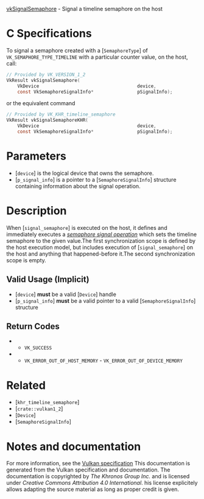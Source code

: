 [vkSignalSemaphore](https://www.khronos.org/registry/vulkan/specs/1.3-extensions/man/html/vkSignalSemaphore.html) - Signal a timeline semaphore on the host

# C Specifications
To signal a semaphore created with a [`SemaphoreType`] of
`VK_SEMAPHORE_TYPE_TIMELINE` with a particular counter value, on the
host, call:
```c
// Provided by VK_VERSION_1_2
VkResult vkSignalSemaphore(
    VkDevice                                    device,
    const VkSemaphoreSignalInfo*                pSignalInfo);
```
or the equivalent command
```c
// Provided by VK_KHR_timeline_semaphore
VkResult vkSignalSemaphoreKHR(
    VkDevice                                    device,
    const VkSemaphoreSignalInfo*                pSignalInfo);
```

# Parameters
- [`device`] is the logical device that owns the semaphore.
- [`p_signal_info`] is a pointer to a [`SemaphoreSignalInfo`] structure containing information about the signal operation.

# Description
When [`signal_semaphore`] is executed on the host, it defines and
immediately executes a [*semaphore
signal operation*](https://www.khronos.org/registry/vulkan/specs/1.3-extensions/html/vkspec.html#synchronization-semaphores-signaling) which sets the timeline semaphore to the given value.The first synchronization scope is defined by the host execution model, but
includes execution of [`signal_semaphore`] on the host and anything that
happened-before it.The second synchronization scope is empty.
## Valid Usage (Implicit)
-  [`device`] **must**  be a valid [`Device`] handle
-  [`p_signal_info`] **must**  be a valid pointer to a valid [`SemaphoreSignalInfo`] structure

## Return Codes
*   - `VK_SUCCESS` 
*   - `VK_ERROR_OUT_OF_HOST_MEMORY`  - `VK_ERROR_OUT_OF_DEVICE_MEMORY`

# Related
- [`khr_timeline_semaphore`]
- [`crate::vulkan1_2`]
- [`Device`]
- [`SemaphoreSignalInfo`]

# Notes and documentation
For more information, see the [Vulkan specification](https://www.khronos.org/registry/vulkan/specs/1.3-extensions/html/vkspec.html)
This documentation is generated from the Vulkan specification and documentation.
The documentation is copyrighted by *The Khronos Group Inc.* and is licensed under *Creative Commons Attribution 4.0 International*.
his license explicitely allows adapting the source material as long as proper credit is given.
        